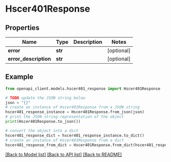 # Hscer401Response


## Properties

Name | Type | Description | Notes
------------ | ------------- | ------------- | -------------
**error** | **str** |  | [optional] 
**error_description** | **str** |  | [optional] 

## Example

```python
from openapi_client.models.hscer401_response import Hscer401Response

# TODO update the JSON string below
json = "{}"
# create an instance of Hscer401Response from a JSON string
hscer401_response_instance = Hscer401Response.from_json(json)
# print the JSON string representation of the object
print(Hscer401Response.to_json())

# convert the object into a dict
hscer401_response_dict = hscer401_response_instance.to_dict()
# create an instance of Hscer401Response from a dict
hscer401_response_from_dict = Hscer401Response.from_dict(hscer401_response_dict)
```
[[Back to Model list]](../README.md#documentation-for-models) [[Back to API list]](../README.md#documentation-for-api-endpoints) [[Back to README]](../README.md)



